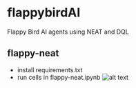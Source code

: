 # flappybirdAI
Flappy Bird AI agents using NEAT and DQL

## flappy-neat
- install requirements.txt
- run cells in flappy-neat.ipynb
![alt text](https://github.com/RedaMansy/flappybirdAI/flappy-neat/avg_and_best_fitness.svg)
